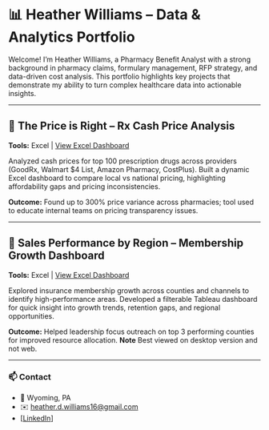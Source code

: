 # 📊 Heather Williams – Data & Analytics Portfolio

Welcome! I’m Heather Williams, a Pharmacy Benefit Analyst with a strong background in pharmacy claims, formulary management, RFP strategy, and data-driven cost analysis. This portfolio highlights key projects that demonstrate my ability to turn complex healthcare data into actionable insights.

---

## 💊 The Price is Right – Rx Cash Price Analysis  
**Tools:** Excel | [View Excel Dashboard](https://view.officeapps.live.com/op/view.aspx?src=https%3A%2F%2Fraw.githubusercontent.com%2Fheatherdwilliams%2Fheatherdwilliams%2Frefs%2Fheads%2Fmain%2FThe%2520Price%2520is%2520Right-Rx%2520edition.xlsx&wdOrigin=BROWSELINK)

Analyzed cash prices for top 100 prescription drugs across providers (GoodRx, Walmart $4 List, Amazon Pharmacy, CostPlus). Built a dynamic Excel dashboard to compare local vs national pricing, highlighting affordability gaps and pricing inconsistencies.

**Outcome:** Found up to 300% price variance across pharmacies; tool used to educate internal teams on pricing transparency issues.

---

## 🏥 Sales Performance by Region – Membership Growth Dashboard  
**Tools:** Excel | [View Excel Dashboard](https://view.officeapps.live.com/op/view.aspx?src=https%3A%2F%2Fraw.githubusercontent.com%2Fheatherdwilliams%2Fheatherdwilliams%2Frefs%2Fheads%2Fmain%2FInsurance%2520Sales%2520Performance.xlsx&wdOrigin=BROWSELINK)

Explored insurance membership growth across counties and channels to identify high-performance areas. Developed a filterable Tableau dashboard for quick insight into growth trends, retention gaps, and regional opportunities.

**Outcome:** Helped leadership focus outreach on top 3 performing counties for improved resource allocation.
**Note** Best viewed on desktop version and not web.

---
### 📫 Contact
- 📍 Wyoming, PA  
- ✉️ heather.d.williams16@gmail.com  
- [[LinkedIn](https://www.linkedin.com/in/heather--williams/)]

